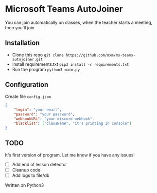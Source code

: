 # Microsoft Teams AutoJoiner

You can join automatically on classes, when the teacher starts a meeting, then you'll join

## Installation

- Clone this repo `git clone https://github.com/nxm/ms-teams-autojoiner.git`
- Install requirements.txt `pip3 install -r requirements.txt`
- Run the program `python3 main.py`

## Configuration

Create file `config.json`

```json
{
    "login": "your email",
    "password": "your password",
    "webhookURL": "your discord webhook",
    "blacklist": ["className", "it's printing in console"]
}
```

## TODO

It's first version of program. Let me know if you have any issues!

- [ ] Add end of lesson detector
- [ ] Cleanup code
- [ ] Add logs to file/db

Written on Python3